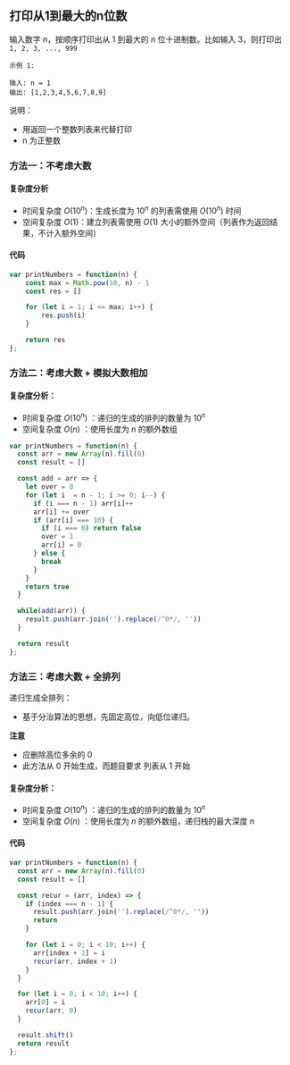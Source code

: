 ## 打印从1到最大的n位数

输入数字 $n$，按顺序打印出从 $1$ 到最大的 $n$ 位十进制数。比如输入 $3$，则打印出 `1, 2, 3, ..., 999`

```
示例 1:

输入: n = 1
输出: [1,2,3,4,5,6,7,8,9]
```


说明：

- 用返回一个整数列表来代替打印
- n 为正整数

### 方法一：不考虑大数
#### 复杂度分析 
- 时间复杂度 $O(10^n)$：生成长度为 $10^n$ 的列表需使用 $O(10^n)$ 时间 
- 空间复杂度 $O(1)$：建立列表需使用 $O(1)$ 大小的额外空间（列表作为返回结果，不计入额外空间）

#### 代码
```JavaScript
var printNumbers = function(n) {
    const max = Math.pow(10, n) - 1
    const res = []

    for (let i = 1; i <= max; i++) {
        res.push(i)
    }

    return res
};
```
### 方法二：考虑大数 + 模拟大数相加
#### 复杂度分析：
- 时间复杂度 $O(10^n)$ ：递归的生成的排列的数量为 $10^n$
- 空间复杂度 $O(n)$ ：使用长度为 $n$ 的额外数组

```JavaScript
var printNumbers = function(n) {
  const arr = new Array(n).fill(0)
  const result = []

  const add = arr => {
    let over = 0
    for (let i  = n - 1; i >= 0; i--) {
      if (i === n - 1) arr[i]++
      arr[i] += over
      if (arr[i] === 10) {
        if (i === 0) return false
        over = 1
        arr[i] = 0
      } else {
        break
      }
    }
    return true
  }

  while(add(arr)) {
    result.push(arr.join('').replace(/^0*/, ''))
  }

  return result
};
```

### 方法三：考虑大数 + 全排列
递归生成全排列：
- 基于分治算法的思想，先固定高位，向低位递归。

**注意**  
- 应删除高位多余的 0
- 此方法从 0 开始生成，而题目要求 列表从 1 开始

#### 复杂度分析：
- 时间复杂度 $O(10^n)$ ：递归的生成的排列的数量为 $10^n$
- 空间复杂度 $O(n)$ ：使用长度为 $n$ 的额外数组，递归栈的最大深度 $n$

#### 代码
```JavaScript
var printNumbers = function(n) {
  const arr = new Array(n).fill(0)
  const result = []

  const recur = (arr, index) => {
    if (index === n - 1) {
      result.push(arr.join('').replace(/^0*/, ''))
      return
    }

    for (let i = 0; i < 10; i++) {
      arr[index + 1] = i
      recur(arr, index + 1)
    }
  }

  for (let i = 0; i < 10; i++) {
    arr[0] = i
    recur(arr, 0)
  }

  result.shift()
  return result
};
```
